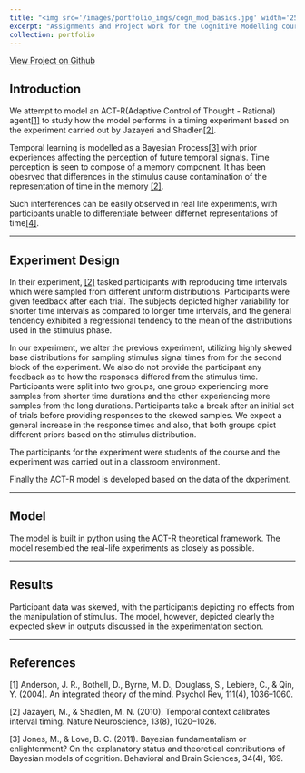 ```yaml
---
title: "<img src='/images/portfolio_imgs/cogn_mod_basics.jpg' width='25' height='25'>&nbsp;Cognitive Modelling: Basic Principles and Methods"
excerpt: "Assignments and Project work for the Cognitive Modelling course offered under the MSc AI program at the University of Groningen"
collection: portfolio
---
```

[View Project on Github](https://github.com/v3rm1/cogn_mod_basic)

## Introduction

We attempt to model an ACT-R(Adaptive Control of Thought - Rational) agent[[1]](#1) to study how the model performs in a timing experiment based on the experiment carried out by Jazayeri and Shadlen[[2]](#2).

Temporal learning is modelled as a Bayesian Process[[3]](#3) with prior experiences affecting the perception of future temporal signals. Time perception is seen to compose of a memory component. It has been obesrved that differences in the stimulus cause contamination of the representation of time in the memory [[2]](#2).

Such interferences can be easily observed in real life experiments, with participants unable to differentiate between differnet representations of time[[4]](#4).

---

## Experiment Design

In their experiment, [[2]](#2) tasked participants with reproducing time intervals which were sampled from different uniform distributions. Participants were given feedback after each trial. The subjects depicted higher variability for shorter time intervals as compared to longer time intervals, and the general tendency exhibited a regressional tendency to the mean of the distributions used in the stimulus phase.

In our experiment, we alter the previous experiment, utilizing highly skewed base distributions for sampling stimulus signal times from for the second block of the experiment. We also do not provide the participant any feedback as to how the responses differed from the stimulus time. Participants were split into two groups, one group experiencing more samples from shorter time durations and the other experiencing more samples from the long durations. Participants take a break after an initial set of trials before providing responses to the skewed samples. We expect a general increase in the response times and also, that both groups dpict different priors based on the stimulus distribution.

The participants for the experiment were students of the course and the experiment was carried out in a classroom environment.

Finally the ACT-R model is developed based on the data of the dxperiment.

---

## Model

The model is built in python using the ACT-R theoretical framework. The model resembled the real-life experiments as closely as possible.

---

## Results

Participant data was skewed, with the participants depicting no effects from the manipulation of stimulus. The model, however, depicted clearly the expected skew in outputs discussed in the experimentation section.

---

## References
<a id="1">[1]</a>
Anderson, J. R., Bothell, D., Byrne, M. D., Douglass, S., Lebiere, C., & Qin, Y. (2004). An integrated theory of the mind. Psychol Rev, 111(4), 1036–1060.

<a id="2">[2]</a>
Jazayeri, M., & Shadlen, M. N. (2010). Temporal context calibrates interval timing. Nature Neuroscience, 13(8), 1020–1026.

<a id="3">[3]</a>
Jones, M., & Love, B. C. (2011). Bayesian fundamentalism or enlightenment? On the explanatory status and theoretical contributions of Bayesian models of cognition. Behavioral and Brain Sciences, 34(4), 169.
